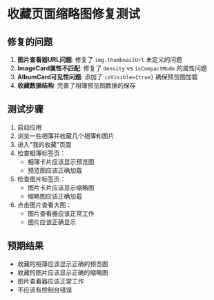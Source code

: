 # 收藏页面缩略图修复测试

## 修复的问题

1. **图片查看器URL问题**: 修复了 `img.thumbnailUrl` 未定义的问题
2. **ImageCard属性不匹配**: 修复了 `density` vs `isCompactMode` 的属性问题
3. **AlbumCard可见性问题**: 添加了 `isVisible={true}` 确保预览图加载
4. **收藏数据结构**: 完善了相簿预览图数据的保存

## 测试步骤

1. 启动应用
2. 浏览一些相簿并收藏几个相簿和图片
3. 进入"我的收藏"页面
4. 检查相簿标签页：
   - 相簿卡片应该显示预览图
   - 预览图应该正确加载
5. 检查图片标签页：
   - 图片卡片应该显示缩略图
   - 缩略图应该正确加载
6. 点击图片查看大图：
   - 图片查看器应该正常工作
   - 图片应该正确显示

## 预期结果

- 收藏的相簿应该显示正确的预览图
- 收藏的图片应该显示正确的缩略图
- 图片查看器应该正常工作
- 不应该有控制台错误